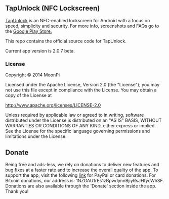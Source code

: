 ## TapUnlock (NFC Lockscreen)

[TapUnlock](https://play.google.com/store/apps/details?id=com.moonpi.tapunlock) is an NFC-enabled lockscreen for Android with a focus on speed, simplicity and security. For more info, screenshots and FAQs go to the [Google Play Store.](https://play.google.com/store/apps/details?id=com.moonpi.tapunlock)

This repo contains the official source code for TapUnlock.

Current app version is 2.0.7 beta.

### License

Copyright &copy; 2014 MoonPi

Licensed under the Apache License, Version 2.0 (the "License"); you may not use this file except in compliance with the License. You may obtain a copy of the License at

http://www.apache.org/licenses/LICENSE-2.0

Unless required by applicable law or agreed to in writing, software distributed under the License is distributed on an "AS IS" BASIS, WITHOUT WARRANTIES OR CONDITIONS OF ANY KIND, either express or implied. See the License for the specific language governing permissions and limitations under the License.

## Donate

Being free and ads-less, we rely on donations to deliver new features and bug fixes at a faster rate and to increase the overall quality of the app. To support the app, visit the following [link](http://goo.gl/TQRlTa) for PayPal or card donations. For Bitcoin donations, our address is: 1NZGAU1rEs1zBpwdjmnBjiyRsJHfycWhSF. Donations are also available through the 'Donate' section inside the app. Thank you!
